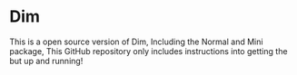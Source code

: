 # Dim
This is a open source version of Dim, Including the Normal and Mini package, This GitHub repository only includes instructions into getting the but up and running!
